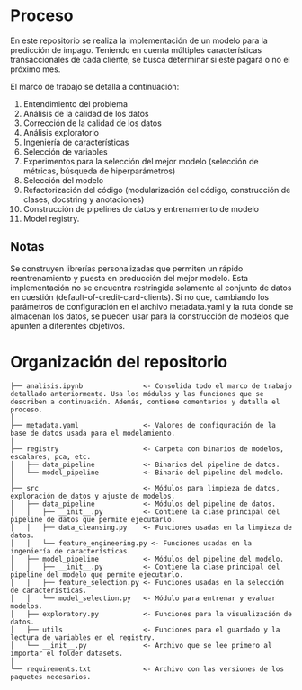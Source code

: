 # Proceso
En este repositorio se realiza la implementación de un modelo para la predicción de impago. Teniendo en cuenta múltiples características transaccionales de cada cliente, se busca determinar si este pagará o no el próximo mes.

El marco de trabajo se detalla a continuación:

1. Entendimiento del problema
2. Análisis de la calidad de los datos
3. Corrección de la calidad de los datos
4. Análisis exploratorio
5. Ingeniería de características
6. Selección de variables
7. Experimentos para la selección del mejor modelo (selección de métricas, búsqueda de hiperparámetros)
8. Selección del modelo
9. Refactorización del código (modularización del código, construcción de clases, docstring y anotaciones)
10. Construcción de pipelines de datos y entrenamiento de modelo
11. Model registry.

## Notas
Se construyen librerías personalizadas que permiten un rápido reentrenamiento y puesta en producción del mejor modelo. Esta implementación no se encuentra restringida solamente al conjunto de datos en cuestión (default-of-credit-card-clients). Si no que, cambiando los parámetros de configuración en el archivo metadata.yaml y la ruta donde se almacenan los datos, se pueden usar para la construcción de modelos que apunten a diferentes objetivos.    

# Organización del repositorio

```
├── analisis.ipynb               <- Consolida todo el marco de trabajo detallado anteriormente. Usa los módulos y las funciones que se describen a continuación. Además, contiene comentarios y detalla el proceso.
│
├── metadata.yaml                <- Valores de configuración de la base de datos usada para el modelamiento.
│
├── registry                     <- Carpeta con binarios de modelos, escalares, pca, etc.
│   ├── data_pipeline            <- Binarios del pipeline de datos.
│   └── model_pipeline           <- Binario del pipeline del modelo.
│
├── src                          <- Módulos para limpieza de datos, exploración de datos y ajuste de modelos.
│   ├── data_pipeline            <- Módulos del pipeline de datos.
│   │   ├── __init__.py          <- Contiene la clase principal del pipeline de datos que permite ejecutarlo.
│   │   ├── data_cleansing.py    <- Funciones usadas en la limpieza de datos.
│   │   └── feature_engineering.py <- Funciones usadas en la ingeniería de características.
│   ├── model_pipeline           <- Módulos del pipeline del modelo.
│   │   ├── __init__.py          <- Contiene la clase principal del pipeline del modelo que permite ejecutarlo.
│   │   ├── feature_selection.py <- Funciones usadas en la selección de características.
│   │   └── model_selection.py   <- Módulo para entrenar y evaluar modelos.
│   ├── exploratory.py           <- Funciones para la visualización de datos.
│   ├── utils                    <- Funciones para el guardado y la lectura de variables en el registry.
│   └── __init__.py              <- Archivo que se lee primero al importar el folder datasets.
│
└── requirements.txt             <- Archivo con las versiones de los paquetes necesarios. 

                           
```